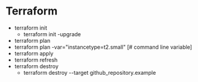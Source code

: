 # Terraform

- terraform init 
    -  terraform init -upgrade
- terraform plan
- terraform plan -var="instancetype=t2.small" [# command line variable]
- terraform apply
- terraform refresh
- terraform destroy
    - terraform destroy --target github_repository.example
